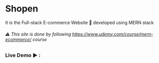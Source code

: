 # Shopen
It is the Full-stack E-commerce Website 🛒 developed using MERN stack

###### ⚠️ This site is done by following https://www.udemy.com/course/mern-ecommerce/ course

### Live Demo ▶️️ :

